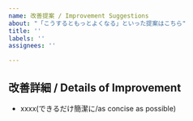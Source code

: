 ```yaml
---
name: 改善提案 / Improvement Suggestions
about: "「こうするともっとよくなる」といった提案はこちら"
title: ''
labels: ''
assignees: ''

---
```


## 改善詳細 / Details of Improvement
- xxxx(できるだけ簡潔に/as concise as possible)
